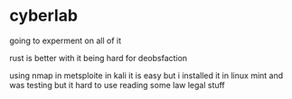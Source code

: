 # cyberlab

going to experment on all of it

rust is better with it being hard for deobsfaction

using nmap in metsploite in kali it is easy but i installed
it in linux mint and was testing but it hard to use 
reading some law legal stuff

